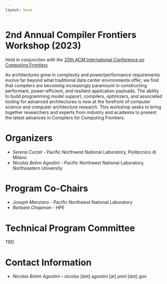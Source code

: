 ```yaml
---
layout: base
---
```


# 2nd Annual Compiler Frontiers Workshop (2023)

*Held in conjunction with the* [20th ACM International Conference on Computing Frontiers](https://www.computingfrontiers.org/2023/)

As architectures grow in complexity and power/performance requirements evolve
far beyond what traditional data center environments offer, we find that
compilers are becoming increasingly paramount in constructing performant,
power-efficient, and resilient application payloads. The ability to build
programming model support, compilers, optimizers, and associated tooling for
advanced architectures is now at the forefront of computer science and computer
architecture research. This workshop seeks to bring together researchers and
experts from industry and academia to present the latest advances in Compilers
for Computing Frontiers.

# Organizers

*	*Serena Curzel* - Pacific Northwest National Laboratory, Politecnico di Milano
*	*Nicolas Bohm Agostini* - Pacific Northwest National Laboratory, Northeastern University


# Program Co-Chairs

*	*Joseph Manzano* - Pacific Northwest National Laboratory
*	*Barbara Chapman* - HPE

# Technical Program Committee

TBD

# Contact Information

*	*Nicolas Bohm Agostini* – nicolas [dot] agostini [at] pnnl [dot] gov
